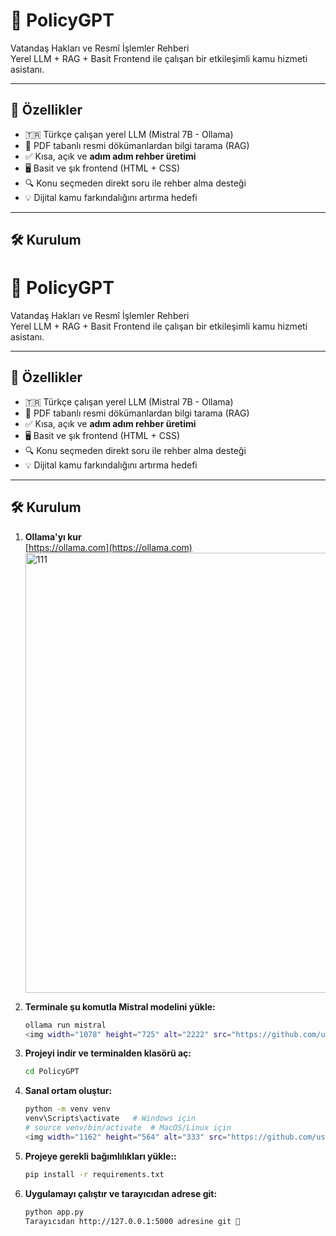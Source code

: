 # 📘 PolicyGPT

Vatandaş Hakları ve Resmî İşlemler Rehberi  
Yerel LLM + RAG + Basit Frontend ile çalışan bir etkileşimli kamu hizmeti asistanı.

---

## 🚀 Özellikler

- 🇹🇷 Türkçe çalışan yerel LLM (Mistral 7B - Ollama)
- 📄 PDF tabanlı resmi dökümanlardan bilgi tarama (RAG)
- ✅ Kısa, açık ve **adım adım rehber üretimi**
- 🖥️ Basit ve şık frontend (HTML + CSS)
- 🔍 Konu seçmeden direkt soru ile rehber alma desteği
- 💡 Dijital kamu farkındalığını artırma hedefi

---

## 🛠️ Kurulum

# 📘 PolicyGPT

Vatandaş Hakları ve Resmî İşlemler Rehberi  
Yerel LLM + RAG + Basit Frontend ile çalışan bir etkileşimli kamu hizmeti asistanı.

---

## 🚀 Özellikler

- 🇹🇷 Türkçe çalışan yerel LLM (Mistral 7B - Ollama)
- 📄 PDF tabanlı resmi dökümanlardan bilgi tarama (RAG)
- ✅ Kısa, açık ve **adım adım rehber üretimi**
- 🖥️ Basit ve şık frontend (HTML + CSS)
- 🔍 Konu seçmeden direkt soru ile rehber alma desteği
- 💡 Dijital kamu farkındalığını artırma hedefi

---

## 🛠️ Kurulum

1. **Ollama'yı kur**  
   [https://ollama.com](https://ollama.com)
   <img width="913" height="704" alt="111" src="https://github.com/user-attachments/assets/2b800830-b165-426e-ba37-6ba3f2473fb7" />

3. **Terminale şu komutla Mistral modelini yükle:**
   ```bash
   ollama run mistral
   <img width="1078" height="725" alt="2222" src="https://github.com/user-attachments/assets/791c02d8-f7c4-4cc4-ab11-8408bc951f16" />

4. **Projeyi indir ve terminalden klasörü aç:**
   ```bash
   cd PolicyGPT

3. **Sanal ortam oluştur:**
   ```bash
   python -m venv venv
   venv\Scripts\activate   # Windows için
   # source venv/bin/activate  # MacOS/Linux için
   <img width="1162" height="564" alt="333" src="https://github.com/user-attachments/assets/5fc4294e-b3ed-4734-85d6-e2139a8fb437" />

4. **Projeye gerekli bağımlılıkları yükle::**
   ```bash
   pip install -r requirements.txt
   
4. **Uygulamayı çalıştır ve tarayıcıdan adrese git:**   
   ```bash
   python app.py
   Tarayıcıdan http://127.0.0.1:5000 adresine git 🎯


